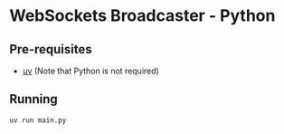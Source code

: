 # WebSockets Broadcaster - Python

## Pre-requisites
- [uv](https://docs.astral.sh/uv/) (Note that Python is not required)

## Running
```shell
uv run main.py
```

